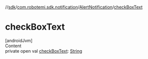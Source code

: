 //[sdk](../../../index.md)/[com.robotemi.sdk.notification](../index.md)/[AlertNotification](index.md)/[checkBoxText](check-box-text.md)



# checkBoxText  
[androidJvm]  
Content  
private open val [checkBoxText](check-box-text.md): [String](https://developer.android.com/reference/kotlin/java/lang/String.html)  



